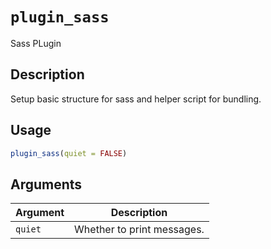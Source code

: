 # `plugin_sass`

Sass PLugin


## Description

Setup basic structure for sass and helper script for
 bundling.


## Usage

```r
plugin_sass(quiet = FALSE)
```


## Arguments

Argument      |Description
------------- |----------------
`quiet`     |     Whether to print messages.


